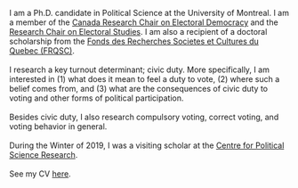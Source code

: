 <link rel="stylesheet" type="text/css" href="/css/main.css">

I am a Ph.D. candidate in Political Science at the University of Montreal. I am a member of the [Canada Research Chair on Electoral Democracy](https://www.chairedemocratie.com/) and the [Research Chair on Electoral Studies](http://www.chairelectoral.com/). I am also a recipient of a doctoral scholarship from the [Fonds des Recherches Societes et Cultures du Quebec (FRQSC)](http://www.frqsc.gouv.qc.ca/en/).<br/> <br>
I research a key turnout determinant; civic duty. More specifically, I am interested in (1) what does it mean to feel a duty to vote, (2) where such a belief comes from, and (3) what are the consequences of civic duty to voting and other forms of political participation. <br/> <br>
Besides civic duty, I also research compulsory voting, correct voting, and voting behavior in general.<br/> <br>
During the Winter of 2019, I was a visiting scholar at the [Centre for Political Science Research](https://soc.kuleuven.be/centre-for-political-research). <br/> <br>
See my CV [here](ferfeitosa.github.io/here.pdf).
